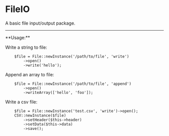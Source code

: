 FileIO
====

A basic file input/output package.

<hr />
**Usage:**

Write a string to file:
````
    $file = File::newInstance('/path/to/file', 'write')
        ->open()
        ->write('hello');
````

Append an array to file:
````
    $file = File::newInstance('/path/to/file', 'append')
        ->open()
        ->writeArray(['hello', 'foo']);
````

Write a csv file:
````
    $file = File::newInstance('test.csv', 'write')->open();
    CSV::newInstance($file)
        ->setHeader($this->header)
        ->setData($this->data)
        ->save();
````
